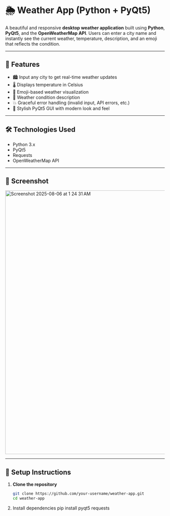 # 🌦️ Weather App (Python + PyQt5)

A beautiful and responsive **desktop weather application** built using **Python**, **PyQt5**, and the **OpenWeatherMap API**. Users can enter a city name and instantly see the current weather, temperature, description, and an emoji that reflects the condition.

---

## 🚀 Features

- 🏙️ Input any city to get real-time weather updates
- 🌡️ Displays temperature in Celsius
- 🌈 Emoji-based weather visualization
- 💬 Weather condition description
- 💥 Graceful error handling (invalid input, API errors, etc.)
- 🎨 Stylish PyQt5 GUI with modern look and feel

---

## 🛠️ Technologies Used

- Python 3.x
- PyQt5
- Requests
- OpenWeatherMap API

---

## 📸 Screenshot

<img width="1509" height="834" alt="Screenshot 2025-08-06 at 1 24 31 AM" src="https://github.com/user-attachments/assets/a7e6859c-924f-46ad-ac5b-320dbd218f94" />

---

## 🔧 Setup Instructions

1. **Clone the repository**
   ```bash
   git clone https://github.com/your-username/weather-app.git
   cd weather-app
2. Install dependencies
   pip install pyqt5 requests
